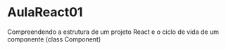 # AulaReact01
Compreendendo a estrutura de um projeto React e o ciclo de vida de um componente (class Component)
